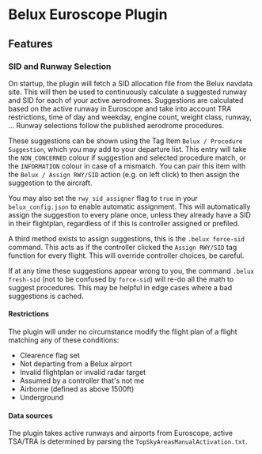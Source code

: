 # Belux Euroscope Plugin

## Features

### SID and Runway Selection

On startup, the plugin will fetch a SID allocation file from the Belux navdata site.
This will then be used to continuously calculate a suggested runway and SID for each of your active aerodromes.
Suggestions are calculated based on the active runway in Euroscope and take into account TRA restrictions, time of day and weekday, engine count, weight class, runway, ...
Runway selections follow the published aerodrome procedures.

These suggestions can be shown using the Tag Item `Belux / Procedure Suggestion`,
which you may add to your departure list.
This entry will take the `NON_CONCERNED` colour if suggestion and selected procedure match,
or the `INFORMATION` colour in case of a mismatch.
You can pair this item with the `Belux / Assign RWY/SID` action (e.g. on left click)
to then assign the suggestion to the aircraft.

You may also set the `rwy_sid_assigner` flag to `true` in your `belux_config.json` to enable automatic assignment.
This will automatically assign the suggestion to every plane once, unless they already have a SID in their flightplan, regardless of if this is controller assigned or prefiled.

A third method exists to assign suggestions, this is the `.belux force-sid` command.
This acts as if the controller clicked the `Assign RWY/SID` tag function for every flight.
This will override controller choices, be careful.

If at any time these suggestions appear wrong to you, the command `.belux fresh-sid` (not to be confused by `force-sid`) will re-do all the math to suggest procedures.
This may be helpful in edge cases where a bad suggestions is cached.

#### Restrictions

The plugin will under no circumstance modify the flight plan of a flight matching any of these conditions:
- Clearence flag set
- Not departing from a Belux airport
- Invalid flightplan or invalid radar target
- Assumed by a controller that's not me
- Airborne (defined as above 1500ft)
- Underground

#### Data sources

The plugin takes active runways and airports from Euroscope, active TSA/TRA is determined by parsing the `TopSkyAreasManualActivation.txt`.